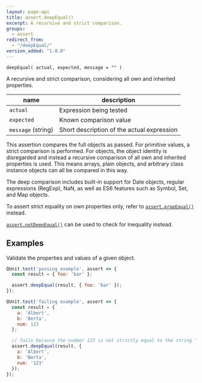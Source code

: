 ```yaml
---
layout: page-api
title: assert.deepEqual()
excerpt: A recursive and strict comparison.
groups:
  - assert
redirect_from:
  - "/deepEqual/"
version_added: "1.0.0"
---
```


`deepEqual( actual, expected, message = "" )`

A recursive and strict comparison, considering all own and inherited properties.

| name | description |
|------|-------------|
| `actual` | Expression being tested |
| `expected` | Known comparison value |
| `message` (string) | Short description of the actual expression |

This assertion compares the full objects as passed. For primitive values, a strict comparison is performed. For objects, the object identity is disregarded and instead a recursive comparison of all own and inherited properties is used. This means arrays, plain objects, and arbitrary class instance objects can all be compared in this way.

The deep comparison includes built-in support for Date objects, regular expressions (RegExp), NaN, as well as ES6 features such as Symbol, Set, and Map objects.

To assert strict equality on own properties only, refer to [`assert.propEqual()`](./propEqual.md) instead.

[`assert.notDeepEqual()`](./notDeepEqual.md) can be used to check for inequality instead.

## Examples

Validate the properties and values of a given object.

```js
QUnit.test('passing example', assert => {
  const result = { foo: 'bar' };

  assert.deepEqual(result, { foo: 'bar' });
});
```

```js
QUnit.test('failing example', assert => {
  const result = {
    a: 'Albert',
    b: 'Berta',
    num: 123
  };

  // fails because the number 123 is not strictly equal to the string "123".
  assert.deepEqual(result, {
    a: 'Albert',
    b: 'Berta',
    num: '123'
  });
});
```

